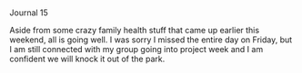 #
Journal 15

Aside from some crazy family health stuff that came up earlier this weekend, all is going well.  I was sorry I missed the entire day on Friday, but I am still connected with my group going into project week and I am confident we will knock it out of the park. 
